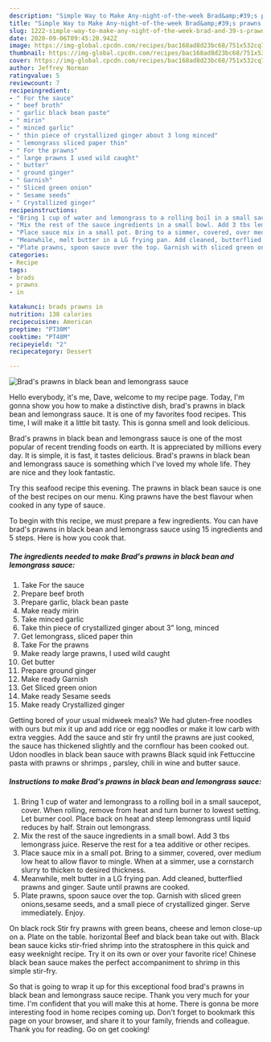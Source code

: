 ```yaml
---
description: "Simple Way to Make Any-night-of-the-week Brad&amp;#39;s prawns in black bean and lemongrass sauce"
title: "Simple Way to Make Any-night-of-the-week Brad&amp;#39;s prawns in black bean and lemongrass sauce"
slug: 1222-simple-way-to-make-any-night-of-the-week-brad-and-39-s-prawns-in-black-bean-and-lemongrass-sauce
date: 2020-09-06T09:45:20.942Z
image: https://img-global.cpcdn.com/recipes/bac168ad8d23bc68/751x532cq70/brads-prawns-in-black-bean-and-lemongrass-sauce-recipe-main-photo.jpg
thumbnail: https://img-global.cpcdn.com/recipes/bac168ad8d23bc68/751x532cq70/brads-prawns-in-black-bean-and-lemongrass-sauce-recipe-main-photo.jpg
cover: https://img-global.cpcdn.com/recipes/bac168ad8d23bc68/751x532cq70/brads-prawns-in-black-bean-and-lemongrass-sauce-recipe-main-photo.jpg
author: Jeffrey Norman
ratingvalue: 5
reviewcount: 7
recipeingredient:
- " For the sauce"
- " beef broth"
- " garlic black bean paste"
- " mirin"
- " minced garlic"
- " thin piece of crystallized ginger about 3 long minced"
- " lemongrass sliced paper thin"
- " For the prawns"
- " large prawns I used wild caught"
- " butter"
- " ground ginger"
- " Garnish"
- " Sliced green onion"
- " Sesame seeds"
- " Crystallized ginger"
recipeinstructions:
- "Bring 1 cup of water and lemongrass to a rolling boil in a small saucepot, cover. When rolling, remove from heat and turn burner to lowest setting. Let burner cool. Place back on heat and steep lemongrass until liquid reduces by half. Strain out lemongrass."
- "Mix the rest of the sauce ingredients in a small bowl. Add 3 tbs lemongrass juice. Reserve the rest for a tea additive or other recipes."
- "Place sauce mix in a small pot. Bring to a simmer, covered, over medium low heat to allow flavor to mingle. When at a simmer, use a cornstarch slurry to thicken to desired thickness."
- "Meanwhile, melt butter in a LG frying pan. Add cleaned, butterflied prawns and ginger. Saute until prawns are cooked."
- "Plate prawns, spoon sauce over the top. Garnish with sliced green onions,sesame seeds, and a small piece of crystallized ginger. Serve immediately. Enjoy."
categories:
- Recipe
tags:
- brads
- prawns
- in

katakunci: brads prawns in 
nutrition: 138 calories
recipecuisine: American
preptime: "PT30M"
cooktime: "PT48M"
recipeyield: "2"
recipecategory: Dessert

---
```



![Brad&#39;s prawns in black bean and lemongrass sauce](https://img-global.cpcdn.com/recipes/bac168ad8d23bc68/751x532cq70/brads-prawns-in-black-bean-and-lemongrass-sauce-recipe-main-photo.jpg)

Hello everybody, it's me, Dave, welcome to my recipe page. Today, I'm gonna show you how to make a distinctive dish, brad&#39;s prawns in black bean and lemongrass sauce. It is one of my favorites food recipes. This time, I will make it a little bit tasty. This is gonna smell and look delicious.

Brad&#39;s prawns in black bean and lemongrass sauce is one of the most popular of recent trending foods on earth. It is appreciated by millions every day. It is simple, it is fast, it tastes delicious. Brad&#39;s prawns in black bean and lemongrass sauce is something which I've loved my whole life. They are nice and they look fantastic.

Try this seafood recipe this evening. The prawns in black bean sauce is one of the best recipes on our menu. King prawns have the best flavour when cooked in any type of sauce.


To begin with this recipe, we must prepare a few ingredients. You can have brad&#39;s prawns in black bean and lemongrass sauce using 15 ingredients and 5 steps. Here is how you cook that.

<!--inarticleads1-->

##### The ingredients needed to make Brad&#39;s prawns in black bean and lemongrass sauce:

1. Take  For the sauce
1. Prepare  beef broth
1. Prepare  garlic, black bean paste
1. Make ready  mirin
1. Take  minced garlic
1. Take  thin piece of crystallized ginger about 3&#34; long, minced
1. Get  lemongrass, sliced paper thin
1. Take  For the prawns
1. Make ready  large prawns, I used wild caught
1. Get  butter
1. Prepare  ground ginger
1. Make ready  Garnish
1. Get  Sliced green onion
1. Make ready  Sesame seeds
1. Make ready  Crystallized ginger


Getting bored of your usual midweek meals? We had gluten-free noodles with ours but mix it up and add rice or egg noodles or make it low carb with extra veggies. Add the sauce and stir fry until the prawns are just cooked, the sauce has thickened slightly and the cornflour has been cooked out. Udon noodles in black bean sauce with prawns Black squid ink Fettuccine pasta with prawns or shrimps , parsley, chili in wine and butter sauce. 

<!--inarticleads2-->

##### Instructions to make Brad&#39;s prawns in black bean and lemongrass sauce:

1. Bring 1 cup of water and lemongrass to a rolling boil in a small saucepot, cover. When rolling, remove from heat and turn burner to lowest setting. Let burner cool. Place back on heat and steep lemongrass until liquid reduces by half. Strain out lemongrass.
1. Mix the rest of the sauce ingredients in a small bowl. Add 3 tbs lemongrass juice. Reserve the rest for a tea additive or other recipes.
1. Place sauce mix in a small pot. Bring to a simmer, covered, over medium low heat to allow flavor to mingle. When at a simmer, use a cornstarch slurry to thicken to desired thickness.
1. Meanwhile, melt butter in a LG frying pan. Add cleaned, butterflied prawns and ginger. Saute until prawns are cooked.
1. Plate prawns, spoon sauce over the top. Garnish with sliced green onions,sesame seeds, and a small piece of crystallized ginger. Serve immediately. Enjoy.


On black rock Stir fry prawns with green beans, cheese and lemon close-up on a. Plate on the table. horizontal Beef and black bean take out with. Black bean sauce kicks stir-fried shrimp into the stratosphere in this quick and easy weeknight recipe. Try it on its own or over your favorite rice! Chinese black bean sauce makes the perfect accompaniment to shrimp in this simple stir-fry. 

So that is going to wrap it up for this exceptional food brad&#39;s prawns in black bean and lemongrass sauce recipe. Thank you very much for your time. I'm confident that you will make this at home. There is gonna be more interesting food in home recipes coming up. Don't forget to bookmark this page on your browser, and share it to your family, friends and colleague. Thank you for reading. Go on get cooking!
